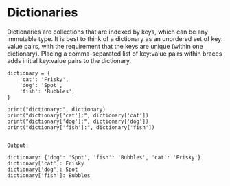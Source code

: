 # Dictionaries

Dictionaries are collections that are indexed by keys, which can be any immutable type. It is best to think of a dictionary as an unordered set of key: value pairs, with the requirement that the keys are unique \(within one dictionary\). Placing a comma-separated list of key:value pairs within braces adds initial key:value pairs to the dictionary.

```
dictionary = {
    'cat': 'Frisky',
    'dog': 'Spot',
    'fish': 'Bubbles',
}

print("dictionary:", dictionary)
print("dictionary['cat']:", dictionary['cat'])
print("dictionary['dog']:", dictionary['dog'])
print("dictionary['fish']:", dictionary['fish'])


Output:

dictionary: {'dog': 'Spot', 'fish': 'Bubbles', 'cat': 'Frisky'}
dictionary['cat']: Frisky
dictionary['dog']: Spot
dictionary['fish']: Bubbles
```



